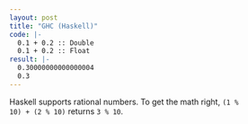 ```yaml
---
layout: post
title: "GHC (Haskell)"
code: |-
  0.1 + 0.2 :: Double
  0.1 + 0.2 :: Float
result: |-
  0.30000000000000004
  0.3
---
```

Haskell supports rational numbers. To get the math right, <code>(1 % 10) + (2 % 10)</code> returns <code>3 % 10</code>.
